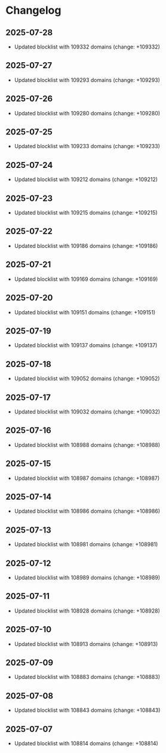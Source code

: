 # Changelog
## 2025-07-28
- Updated blocklist with 109332 domains (change: +109332)

## 2025-07-27
- Updated blocklist with 109293 domains (change: +109293)

## 2025-07-26
- Updated blocklist with 109280 domains (change: +109280)

## 2025-07-25
- Updated blocklist with 109233 domains (change: +109233)

## 2025-07-24
- Updated blocklist with 109212 domains (change: +109212)

## 2025-07-23
- Updated blocklist with 109215 domains (change: +109215)

## 2025-07-22
- Updated blocklist with 109186 domains (change: +109186)

## 2025-07-21
- Updated blocklist with 109169 domains (change: +109169)

## 2025-07-20
- Updated blocklist with 109151 domains (change: +109151)

## 2025-07-19
- Updated blocklist with 109137 domains (change: +109137)

## 2025-07-18
- Updated blocklist with 109052 domains (change: +109052)

## 2025-07-17
- Updated blocklist with 109032 domains (change: +109032)

## 2025-07-16
- Updated blocklist with 108988 domains (change: +108988)

## 2025-07-15
- Updated blocklist with 108987 domains (change: +108987)

## 2025-07-14
- Updated blocklist with 108986 domains (change: +108986)

## 2025-07-13
- Updated blocklist with 108981 domains (change: +108981)

## 2025-07-12
- Updated blocklist with 108989 domains (change: +108989)

## 2025-07-11
- Updated blocklist with 108928 domains (change: +108928)

## 2025-07-10
- Updated blocklist with 108913 domains (change: +108913)

## 2025-07-09
- Updated blocklist with 108883 domains (change: +108883)

## 2025-07-08
- Updated blocklist with 108843 domains (change: +108843)

## 2025-07-07
- Updated blocklist with 108814 domains (change: +108814)


